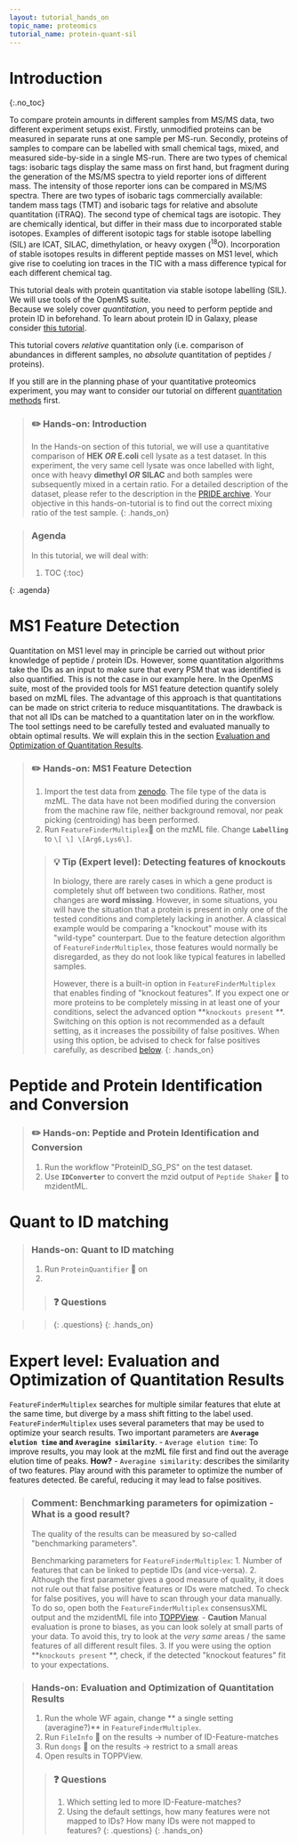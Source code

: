 ```yaml
---
layout: tutorial_hands_on
topic_name: proteomics
tutorial_name: protein-quant-sil
---
```


# Introduction
{:.no_toc}

To compare protein amounts in different samples from MS/MS data, two different experiment setups exist. Firstly, unmodified proteins can be measured in separate runs at one sample per MS-run. Secondly, proteins of samples to compare can be labelled with small chemical tags, mixed, and measured side-by-side in a single MS-run.
There are two types of chemical tags: isobaric tags display the same mass on first hand, but fragment during the generation of the MS/MS spectra to yield reporter ions of different mass. The intensity of those reporter ions can be compared in MS/MS spectra. There are two types of isobaric tags commercially available: tandem mass tags (TMT) and isobaric tags for relative and absolute quantitation (iTRAQ).
The second type of chemical tags are isotopic. They are chemically identical, but differ in their mass due to incorporated stable isotopes. Examples of different isotopic tags for stable isotope labelling (SIL) are ICAT, SILAC, dimethylation, or heavy oxygen (<sup>18</sup>O).
Incorporation of stable isotopes results in different peptide masses on MS1 level, which give rise to coeluting ion traces in the TIC with a mass difference typical for each different chemical tag.

This tutorial deals with protein quantitation via stable isotope labelling (SIL). We will use tools of the OpenMS suite.  
Because we solely cover *quantitation*, you need to perform peptide and protein ID in beforehand. To learn about protein ID in Galaxy, please consider [this tutorial](./proteinID_SG_PS.md).

This tutorial covers *relative* quantitation only (i.e. comparison of abundances in different samples, no *absolute* quantitation of peptides / proteins).

If you still are in the planning phase of your quantitative proteomics experiment, you may want to consider our tutorial on different [quantitation methods](./labelfree-vs-labelled.md) first.

> ### :pencil2: Hands-on: Introduction
> In the Hands-on section of this tutorial, we will use a quantitative comparison of **HEK _OR_ E.coli** cell lysate as a test dataset. In this experiment, the very same cell lysate was once labelled with light, once with heavy **dimethyl _OR_ SILAC** and both samples were subsequently mixed in a certain ratio. For a detailed description of the dataset, please refer to the description in the [PRIDE archive]().
> Your objective in this hands-on-tutorial is to find out the correct mixing ratio of the test sample.
> {: .hands_on}

> ### Agenda
>
> In this tutorial, we will deal with:
>
> 1. TOC
> {:toc}
>
{: .agenda}

# MS1 Feature Detection
Quantitation on MS1 level may in principle be carried out without prior knowledge of peptide / protein IDs. However, some quantitation algorithms take the IDs as an input to make sure that every PSM that was identified is also quantified. This is not the case in our example here.
In the OpenMS suite, most of the provided tools for MS1 feature detection quantify solely based on mzML files. The advantage of this approach is that quantitations can be made on strict criteria to reduce misquantitations. The drawback is that not all IDs can be matched to a quantitation later on in the workflow.
The tool settings need to be carefully tested and evaluated manually to obtain optimal results. We will explain this in the section [Evaluation and Optimization of Quantitation Results](#evaluation-and-optimization-of-quantitation-results).

> ### :pencil2: Hands-on: MS1 Feature Detection
>
> 1. Import the test data from [zenodo](). The file type of the data is mzML. The data have not been modified during the conversion from the machine raw file, neither background removal, nor peak picking (centroiding) has been performed.
> 2. Run `FeatureFinderMultiplex`:wrench: on the mzML file. Change **`Labelling`** to `\[ \] \[Arg6,Lys6\]`.
>
>   > ### :bulb: Tip (Expert level): Detecting features of knockouts
>   > In biology, there are rarely cases in which a gene product is completely shut off between two conditions. Rather, most changes are **word missing**. However, in some situations, you will have the situation that a protein is present in only one of the tested conditions and completely lacking in another. A classical example would be comparing a "knockout" mouse with its "wild-type" counterpart.
>   > Due to the feature detection algorithm of `FeatureFinderMultiplex`, those features would normally be disregarded, as they do not look like typical features in labelled samples.
>   >
>   > However, there is a built-in option in `FeatureFinderMultiplex` that enables finding of "knockout features". If you expect one or more proteins to be completely missing in at least one of your conditions, select the advanced option **`knockouts present` **.
>   > Switching on this option is not recommended as a default setting, as it increases the possibility of false positives. When using this option, be advised to check for false positives carefully, as described [below](#expert-level-evaluation-and-optimization-of-quantitation-results).
> {: .hands_on}

# Peptide and Protein Identification and Conversion

> ### :pencil2: Hands-on: Peptide and Protein Identification and Conversion
> 1. Run the workflow "ProteinID_SG_PS" on the test dataset.
> 2. Use **`IDConverter`** to convert the mzid output of `Peptide Shaker` :wrench: to mzidentML.

# Quant to ID matching

> ### Hands-on: Quant to ID matching
>
> 1. Run `ProteinQuantifier` :wrench: on
> 2.
>
>   > ### :question: Questions

>   > {: .questions}
> {: .hands_on}

# Expert level: Evaluation and Optimization of Quantitation Results
`FeatureFinderMultiplex` searches for multiple similar features that elute at the same time, but diverge by a mass shift fitting to the label used. `FeatureFinderMultiplex` uses several parameters that may be used to optimize your search results. Two important parameters are **`Average elution time` and `Averagine similarity`**.
    - `Average elution time`: To improve results, you may look at the mzML file first and find out the average elution time of peaks. **How?**
    - `Averagine similarity`: describes the similarity of two features. Play around with this parameter to optimize the number of features detected. Be careful, reducing it may lead to false positives.

> ### Comment: Benchmarking parameters for opimization - What is a good result?
>
> The quality of the results can be measured by so-called "benchmarking parameters".
>  
> Benchmarking parameters for `FeatureFinderMultiplex`:
>     1. Number of features that can be linked to peptide IDs (and vice-versa).
>     2. Although the first parameter gives a good measure of quality, it does not rule out that false positive features or IDs were matched. To check for false positives, you will have to scan through your data manually. To do so, open both the `FeatureFinderMultiplex` consensusXML output and the mzidentML file into [TOPPView]().
>         - **Caution** Manual evaluation is prone to biases, as you can look solely at small parts of your data. To avoid this, try to look at the *very same* areas / the same features of all different result files.
>     3. If you were using the option **`knockouts present` **, check, if the detected "knockout features" fit to your expectations.

> ### Hands-on: Evaluation and Optimization of Quantitation Results
>
> 1. Run the whole WF again, change ** a single setting (averagine?)** in `FeatureFinderMultiplex`.
> 2. Run `FileInfo` :wrench: on the results -> number of ID-Feature-matches
> 3. Run `dongs` :wrench: on the results -> restrict to a small areas
> 4. Open results in TOPPView.
>
>   > ### :question: Questions
>   > 1. Which setting led to more ID-Feature-matches?
>   > 2. Using the default settings, how many features were not mapped to IDs? How many IDs were not mapped to features?
>   > {: .questions}
> {: .hands_on}
